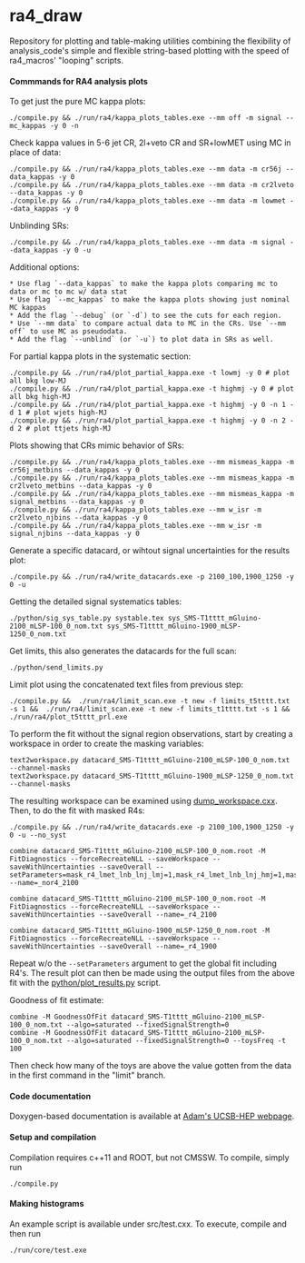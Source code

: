 ra4_draw
========

Repository for plotting and table-making utilities combining the flexibility of analysis_code's simple and flexible string-based plotting with the speed of ra4_macros' "looping" scripts.

#### Commmands for RA4 analysis plots

To get just the pure MC kappa plots:
    
    ./compile.py && ./run/ra4/kappa_plots_tables.exe --mm off -m signal --mc_kappas -y 0 -n

Check kappa values in 5-6 jet CR, 2l+veto CR and SR+lowMET using MC in place of data:

    ./compile.py && ./run/ra4/kappa_plots_tables.exe --mm data -m cr56j --data_kappas -y 0
    ./compile.py && ./run/ra4/kappa_plots_tables.exe --mm data -m cr2lveto --data_kappas -y 0
    ./compile.py && ./run/ra4/kappa_plots_tables.exe --mm data -m lowmet --data_kappas -y 0

Unblinding SRs:
    
    ./compile.py && ./run/ra4/kappa_plots_tables.exe --mm data -m signal --data_kappas -y 0 -u

Additional options:

    * Use flag `--data_kappas` to make the kappa plots comparing mc to data or mc to mc w/ data stat
    * Use flag `--mc_kappas` to make the kappa plots showing just nominal MC kappas
    * Add the flag `--debug` (or `-d`) to see the cuts for each region. 
    * Use `--mm data` to compare actual data to MC in the CRs. Use `--mm off` to use MC as pseudodata.
    * Add the flag `--unblind` (or `-u`) to plot data in SRs as well.

For partial kappa plots in the systematic section:

    ./compile.py && ./run/ra4/plot_partial_kappa.exe -t lowmj -y 0 # plot all bkg low-MJ
    ./compile.py && ./run/ra4/plot_partial_kappa.exe -t highmj -y 0 # plot all bkg high-MJ
    ./compile.py && ./run/ra4/plot_partial_kappa.exe -t highmj -y 0 -n 1 -d 1 # plot wjets high-MJ
    ./compile.py && ./run/ra4/plot_partial_kappa.exe -t highmj -y 0 -n 2 -d 2 # plot ttjets high-MJ

Plots showing that CRs mimic behavior of SRs:

    ./compile.py && ./run/ra4/kappa_plots_tables.exe --mm mismeas_kappa -m cr56j_metbins --data_kappas -y 0
    ./compile.py && ./run/ra4/kappa_plots_tables.exe --mm mismeas_kappa -m cr2lveto_metbins --data_kappas -y 0
    ./compile.py && ./run/ra4/kappa_plots_tables.exe --mm mismeas_kappa -m signal_metbins --data_kappas -y 0
    ./compile.py && ./run/ra4/kappa_plots_tables.exe --mm w_isr -m cr2lveto_njbins --data_kappas -y 0
    ./compile.py && ./run/ra4/kappa_plots_tables.exe --mm w_isr -m signal_njbins --data_kappas -y 0

Generate a specific datacard, or wihtout signal uncertainties for the results plot:

    ./compile.py && ./run/ra4/write_datacards.exe -p 2100_100,1900_1250 -y 0 -u

Getting the detailed signal systematics tables:

    ./python/sig_sys_table.py systable.tex sys_SMS-T1tttt_mGluino-2100_mLSP-100_0_nom.txt sys_SMS-T1tttt_mGluino-1900_mLSP-1250_0_nom.txt

Get limits, this also generates the datacards for the full scan:
    
    ./python/send_limits.py

Limit plot using the concatenated text files from previous step:

    ./compile.py &&  ./run/ra4/limit_scan.exe -t new -f limits_t5tttt.txt -s 1 &&  ./run/ra4/limit_scan.exe -t new -f limits_t1tttt.txt -s 1 && ./run/ra4/plot_t5tttt_prl.exe 

To perform the fit without the signal region observations, start by creating a workspace in order to create the masking variables:

    text2workspace.py datacard_SMS-T1tttt_mGluino-2100_mLSP-100_0_nom.txt --channel-masks
    text2workspace.py datacard_SMS-T1tttt_mGluino-1900_mLSP-1250_0_nom.txt --channel-masks

The resulting workspace can be examined using [dump_workspace.cxx](src/ra4/dump_workspace.cxx). Then, to do the fit with masked R4s:

    ./compile.py && ./run/ra4/write_datacards.exe -p 2100_100,1900_1250 -y 0 -u --no_syst

    combine datacard_SMS-T1tttt_mGluino-2100_mLSP-100_0_nom.root -M FitDiagnostics --forceRecreateNLL --saveWorkspace --saveWithUncertainties --saveOverall --setParameters=mask_r4_lmet_lnb_lnj_lmj=1,mask_r4_lmet_lnb_lnj_hmj=1,mask_r4_lmet_lnb_hnj_lmj=1,mask_r4_lmet_lnb_hnj_hmj=1,mask_r4_lmet_mnb_lnj_lmj=1,mask_r4_lmet_mnb_lnj_hmj=1,mask_r4_lmet_mnb_hnj_lmj=1,mask_r4_lmet_mnb_hnj_hmj=1,mask_r4_lmet_hnb_lnj_lmj=1,mask_r4_lmet_hnb_lnj_hmj=1,mask_r4_lmet_hnb_hnj_lmj=1,mask_r4_lmet_hnb_hnj_hmj=1,mask_r4_mmet_lnb_lnj_lmj=1,mask_r4_mmet_lnb_lnj_hmj=1,mask_r4_mmet_lnb_hnj_lmj=1,mask_r4_mmet_lnb_hnj_hmj=1,mask_r4_mmet_mnb_lnj_lmj=1,mask_r4_mmet_mnb_lnj_hmj=1,mask_r4_mmet_mnb_hnj_lmj=1,mask_r4_mmet_mnb_hnj_hmj=1,mask_r4_mmet_hnb_lnj_lmj=1,mask_r4_mmet_hnb_lnj_hmj=1,mask_r4_mmet_hnb_hnj_lmj=1,mask_r4_mmet_hnb_hnj_hmj=1,mask_r4_hmet_lnb_lnj_lmj=1,mask_r4_hmet_lnb_lnj_hmj=1,mask_r4_hmet_lnb_hnj_lmj=1,mask_r4_hmet_lnb_hnj_hmj=1,mask_r4_hmet_mnb_lnj_lmj=1,mask_r4_hmet_mnb_lnj_hmj=1,mask_r4_hmet_mnb_hnj_lmj=1,mask_r4_hmet_mnb_hnj_hmj=1,mask_r4_hmet_hnb_lnj_lmj=1,mask_r4_hmet_hnb_lnj_hmj=1,mask_r4_hmet_hnb_hnj_lmj=1,mask_r4_hmet_hnb_hnj_hmj=1 --name=_nor4_2100

    combine datacard_SMS-T1tttt_mGluino-2100_mLSP-100_0_nom.root -M FitDiagnostics --forceRecreateNLL --saveWorkspace --saveWithUncertainties --saveOverall --name=_r4_2100

    combine datacard_SMS-T1tttt_mGluino-1900_mLSP-1250_0_nom.root -M FitDiagnostics --forceRecreateNLL --saveWorkspace --saveWithUncertainties --saveOverall --name=_r4_1900

Repeat w/o the `--setParameters` argument to get the global fit including R4's. The result plot can then be made using the output files from the above fit with the [python/plot_results.py](python/plot_results.py) script.

Goodness of fit estimate:

    combine -M GoodnessOfFit datacard_SMS-T1tttt_mGluino-2100_mLSP-100_0_nom.txt --algo=saturated --fixedSignalStrength=0
    combine -M GoodnessOfFit datacard_SMS-T1tttt_mGluino-2100_mLSP-100_0_nom.txt --algo=saturated --fixedSignalStrength=0 --toysFreq -t 100

Then check how many of the toys are above the value gotten from the data in the first command in the "limit" branch.


#### Code documentation
Doxygen-based documentation is available at [Adam's UCSB-HEP webpage](http://hep.ucsb.edu/people/ald77/documentation/doc_ra4_draw/).

#### Setup and compilation
Compilation requires c++11 and ROOT, but not CMSSW. To compile, simply run

    ./compile.py

#### Making histograms
An example script is available under src/test.cxx. To execute, compile and then run

    ./run/core/test.exe
